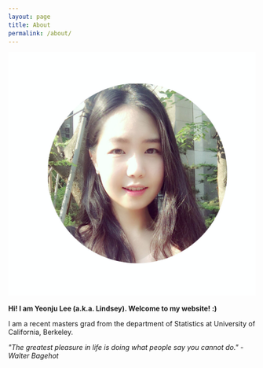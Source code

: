 ```yaml
---
layout: page
title: About
permalink: /about/
---
```


<!-- profile image -->
![alt text](/images/about_resized.jpg)

**Hi! I am Yeonju Lee (a.k.a. Lindsey). Welcome to my website! :)**

I am a recent masters grad from the department of Statistics at University of California, Berkeley.

*"The greatest pleasure in life is doing what people say you cannot do." - Walter Bagehot*
